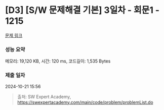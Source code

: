 # [D3] [S/W 문제해결 기본] 3일차 - 회문1 - 1215 

[문제 링크](https://swexpertacademy.com/main/code/problem/problemDetail.do?contestProbId=AV14QpAaAAwCFAYi) 

### 성능 요약

메모리: 19,120 KB, 시간: 120 ms, 코드길이: 1,535 Bytes

### 제출 일자

2024-10-21 15:56



> 출처: SW Expert Academy, https://swexpertacademy.com/main/code/problem/problemList.do
